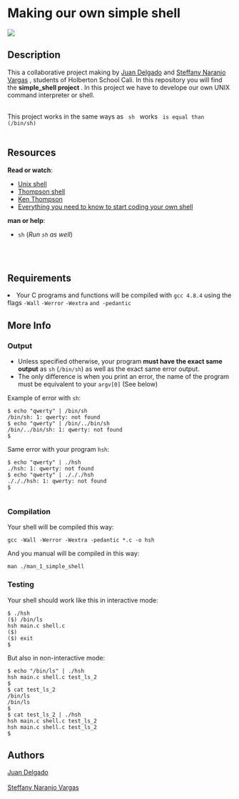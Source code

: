 <h1> Making our own simple shell </h1>
<img src ="https://www.entreprises-magazine.com/wp-content/uploads/2020/05/Holberton-School-696x385.jpg">
<h2> Description </h2>
<p> This a collaborative project making by <a href="https://github.com/JuanDelgado06">Juan Delgado</a> and <a href="https://github.com/steffanynaranjov">Steffany Naranjo Vargas</a> , students of Holberton School Cali. In this repository you will find the <strong> simple_shell project </strong>. In this project we have to develope our own UNIX command interpreter or shell.
<br> </br>
<p> This project works in the same ways as <code> sh </code> works <code> is equal than (/bin/sh) </code>
<br> </br>
<h2>Resources</h2>

<p><strong>Read or watch</strong>:</p>

<ul>
<li><a href="https://en.wikipedia.org/wiki/Unix_shell" title="Unix shell" target="_blank">Unix shell</a> </li>
<li><a href="https://en.wikipedia.org/wiki/Thompson_shell" title="Thompson shell" target="_blank">Thompson shell</a> </li>
<li><a href="https://en.wikipedia.org/wiki/Ken_Thompson" title="Ken Thompson" target="_blank">Ken Thompson</a> </li>
<li><a href="https://intranet.hbtn.io/concepts/64" title="Everything you need to know to start coding your own shell" target="_blank">Everything you need to know to start coding your own shell</a> </li>
</ul>

<p><strong>man or help</strong>: </p>

<ul>
<li><code>sh</code> (<em>Run <code>sh</code> as well</em>)</li>
</ul>
<br> </br>
<h2>Requirements</h2>

<li>Your C programs and functions will be compiled with <code>gcc 4.8.4</code> using the flags <code>-Wall</code> <code>-Werror</code> <code>-Wextra</code> <code>and -pedantic</code></li>

<h2>More Info</h2>

<h3>Output</h3>

<ul>
<li>Unless specified otherwise, your program <strong>must have the exact same output</strong> as <code>sh</code> (<code>/bin/sh</code>) as well as the exact same error output.</li>
<li>The only difference is when you print an error, the name of the program must be equivalent to your <code>argv[0]</code> (See below)</li>
</ul>

<p>Example of error with <code>sh</code>:</p>

<pre><code>$ echo &quot;qwerty&quot; | /bin/sh
/bin/sh: 1: qwerty: not found
$ echo &quot;qwerty&quot; | /bin/../bin/sh
/bin/../bin/sh: 1: qwerty: not found
$
</code></pre>

<p>Same error with your program <code>hsh</code>:</p>

<pre><code>$ echo &quot;qwerty&quot; | ./hsh
./hsh: 1: qwerty: not found
$ echo &quot;qwerty&quot; | ./././hsh
./././hsh: 1: qwerty: not found
$

</code></pre>

<h3>Compilation</h3>

<p>Your shell will be compiled this way:</p>

<pre><code>gcc -Wall -Werror -Wextra -pedantic *.c -o hsh
</code></pre>
<p> And you manual will be compiled in this way: </p>
<pre><code>man ./man_1_simple_shell </code></pre>

<h3>Testing</h3>

<p>Your shell should work like this in interactive mode:</p>

<pre><code>$ ./hsh
($) /bin/ls
hsh main.c shell.c
($)
($) exit
$
</code></pre>

<p>But also in non-interactive mode:</p>

<pre><code>$ echo &quot;/bin/ls&quot; | ./hsh
hsh main.c shell.c test_ls_2
$
$ cat test_ls_2
/bin/ls
/bin/ls
$
$ cat test_ls_2 | ./hsh
hsh main.c shell.c test_ls_2
hsh main.c shell.c test_ls_2
$
</code></pre>

<h2> Authors </h2>
<a href="https://github.com/JuanDelgado06">Juan Delgado</a>
<br> </br>
<a href="https://github.com/steffanynaranjov">Steffany Naranjo Vargas</a>